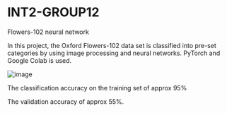 # INT2-GROUP12
Flowers-102 neural network

In this project, the Oxford Flowers-102 data set is classified into pre-set categories by using image processing and neural networks. 
PyTorch and Google Colab is used.

![image](https://user-images.githubusercontent.com/68441699/236986844-1af30b28-1b79-4b4e-b41c-cdb25a76b422.png)


The classification accuracy on the training set of approx 95% 

The validation accuracy of approx 55%. 
